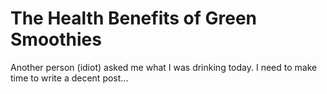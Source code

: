 # The Health Benefits of Green Smoothies

Another person (idiot) asked me what I was drinking today.
I need to make time to write a decent post...
